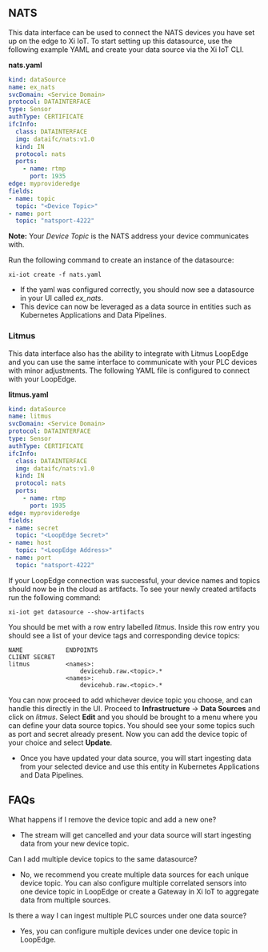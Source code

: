 ## NATS

This data interface can be used to connect the NATS devices you have set up on the edge to Xi IoT. To start setting up this datasource, use the following example YAML 
and create your data source via the Xi IoT CLI.

**nats.yaml**
```yaml
kind: dataSource
name: ex_nats
svcDomain: <Service Domain>
protocol: DATAINTERFACE
type: Sensor
authType: CERTIFICATE
ifcInfo:
  class: DATAINTERFACE
  img: dataifc/nats:v1.0
  kind: IN
  protocol: nats
  ports:
    - name: rtmp
      port: 1935
edge: myprovideredge
fields:
- name: topic
  topic: "<Device Topic>"
- name: port
  topic: "natsport-4222"
```

**Note:** Your *Device Topic* is the NATS address your device communicates with. 

Run the following command to create an instance of the datasource:
```console
xi-iot create -f nats.yaml
```
* If the yaml was configured correctly, you should now see a datasource in your UI called *ex_nats*.
* This device can now be leveraged as a data source in entities such as Kubernetes Applications and Data Pipelines.

### Litmus

This data interface also has the ability to integrate with Litmus LoopEdge and you can use the same interface to communicate with your PLC devices with 
minor adjustments. The following YAML file is configured to connect with your LoopEdge.

**litmus.yaml**
```yaml
kind: dataSource
name: litmus
svcDomain: <Service Domain>
protocol: DATAINTERFACE
type: Sensor
authType: CERTIFICATE
ifcInfo:
  class: DATAINTERFACE
  img: dataifc/nats:v1.0
  kind: IN
  protocol: nats
  ports:
    - name: rtmp
      port: 1935
edge: myprovideredge
fields:
- name: secret
  topic: "<LoopEdge Secret>"
- name: host
  topic: "<LoopEdge Address>"
- name: port
  topic: "natsport-4222"
```

If your LoopEdge connection was successful, your device names and topics should now be in the cloud as artifacts.
To see your newly created artifacts run the following command:
```console
xi-iot get datasource --show-artifacts
```

You should be met with a row entry labelled *litmus*. Inside this row entry you should see a list of your device tags and corresponding device topics:
```console
NAME         	ENDPOINTS                                             CLIENT SECRET  
litmus        	<names>:                                                   
              		devicehub.raw.<topic>.*                 
                <names>:                                                          
               		devicehub.raw.<topic>.*
```

You can now proceed to add whichever device topic you choose, and can handle this directly in the UI. Proceed to **Infrastructure** → **Data Sources** and click on *litmus*. 
Select **Edit** and you should be brought to a menu where you can define your data source topics. You should see your some topics such as port and secret already present. Now you 
can add the device topic of your choice and select **Update**.
* Once you have updated your data source, you will start ingesting data from your selected device and use this entity in Kubernetes Applications and Data Pipelines.

## FAQs

What happens if I remove the device topic and add a new one?
* The stream will get cancelled and your data source will start ingesting data from your new device topic.

Can I add multiple device topics to the same datasource?
* No, we recommend you create multiple data sources for each unique device topic. You can also configure multiple correlated sensors into one device topic in LoopEdge or create a Gateway in Xi IoT to aggregate data from multiple sources. 

Is there a way I can ingest multiple PLC sources under one data source?
* Yes, you can configure multiple devices under one device topic in LoopEdge.